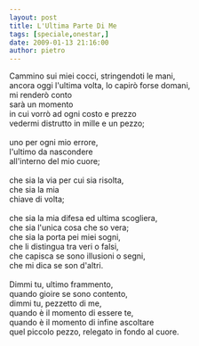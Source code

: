 ```yaml
---
layout: post
title: L'Ultima Parte Di Me
tags: [speciale,onestar,]
date: 2009-01-13 21:16:00
author: pietro
---
```

Cammino sui miei cocci, stringendoti le mani,<br/>ancora oggi l'ultima volta, lo capirò forse domani,<br/>mi renderò conto<br/>sarà un momento<br/>in cui vorrò ad ogni costo e prezzo<br/>vedermi distrutto in mille e un pezzo;<br/><br/>uno per ogni mio errore,<br/>l'ultimo da nascondere<br/>all'interno del mio cuore;<br/><br/>che sia la via per cui sia risolta,<br/>che sia la mia<br/>chiave di volta;<br/><br/>che sia la mia difesa ed ultima scogliera,<br/>che sia l'unica cosa che so vera;<br/>che sia la porta pei miei sogni,<br/>che li distingua tra veri o falsi,<br/>che capisca se sono illusioni o segni,<br/>che mi dica se son d'altri.<br/><br/>Dimmi tu, ultimo frammento,<br/>quando gioire se sono contento,<br/>dimmi tu, pezzetto di me,<br/>quando è il momento di essere te,<br/>quando è il momento di infine ascoltare<br/>quel piccolo pezzo, relegato in fondo al cuore.
